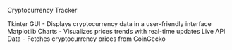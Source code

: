 Cryptocurrency Tracker

Tkinter GUI - Displays cryptocurrency data in a user-friendly interface
Matplotlib Charts - Visualizes prices trends with real-time updates
Live API Data - Fetches cryptocurrency prices from CoinGecko
